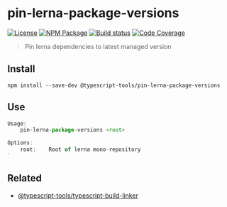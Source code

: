 # pin-lerna-package-versions
[![License][]](https://opensource.org/licenses/ISC)
[![NPM Package][]](https://npmjs.org/package/@typescript-tools/pin-lerna-package-versions)
[![Build status][]](https://travis-ci.org/typescript-tools/pin-lerna-package-versions)
[![Code Coverage][]](https://codecov.io/gh/typescript-tools/pin-lerna-package-versions)

[License]: https://img.shields.io/badge/License-ISC-blue.svg
[NPM Package]: https://img.shields.io/npm/v/@typescript-tools/pin-lerna-package-versions.svg
[Build status]: https://travis-ci.org/typescript-tools/pin-lerna-package-versions.svg?branch=master
[Code Coverage]: https://codecov.io/gh/typescript-tools/pin-lerna-package-versions/branch/master/graph/badge.svg

> Pin lerna dependencies to latest managed version

## Install

``` shell
npm install --save-dev @typescript-tools/pin-lerna-package-versions
```

## Use

```ts
Usage:
    pin-lerna-package-versions <root>

Options:
    root:    Root of lerna mono-repository
`
```

## Related

- [@typescript-tools/typescript-build-linker](https://github.com/typescript-tools/typescript-build-linker)
